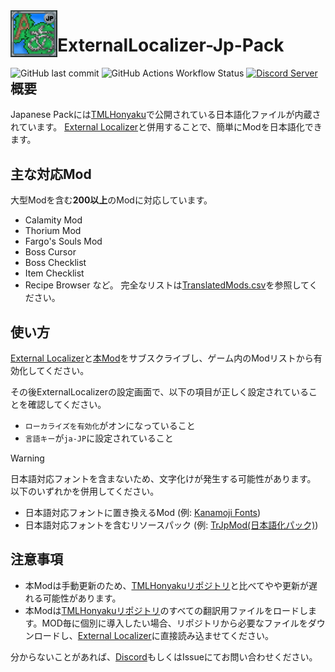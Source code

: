 <img src="icon_workshop.png" height="75px" align=left alt="logo">
<H1>ExternalLocalizer-Jp-Pack </H1>

<div style="float:left;">
  <img alt="GitHub last commit" src="https://img.shields.io/github/last-commit/ExternalLocalizer/ExternalLocalizer-Jp-Pack"/>
  <img alt="GitHub Actions Workflow Status" src="https://img.shields.io/github/actions/workflow/status/ExternalLocalizer/ExternalLocalizer-Jp-Pack/update-localizations.yml"/>
  <a target="_blank" href="https://discord.gg/ch2DVxf2jY">
    <img alt="Discord Server" src="https://dcbadge.limes.pink/api/server/ch2DVxf2jY?style=flat"/>
  </a>
</div>


## 概要
Japanese Packには[TMLHonyaku][gh-honyaku]で公開されている日本語化ファイルが内蔵されています。
[External Localizer][steam-el]と併用することで、簡単にModを日本語化できます。

## 主な対応Mod
大型Modを含む**200以上**のModに対応しています。
- Calamity Mod
- Thorium Mod
- Fargo's Souls Mod
- Boss Cursor
- Boss Checklist
- Item Checklist
- Recipe Browser
など。
完全なリストは[TranslatedMods.csv][gh-honyaku-csv]を参照してください。

## 使い方
[External Localizer][steam-el]と[本Mod][steam-eljp]をサブスクライブし、ゲーム内のModリストから有効化してください。

その後ExternalLocalizerの設定画面で、以下の項目が正しく設定されていることを確認してください。
- `ローカライズを有効化`がオンになっていること
- `言語キー`が`ja-JP`に設定されていること

> [!WARNING]
> 日本語対応フォントを含まないため、文字化けが発生する可能性があります。
> 以下のいずれかを併用してください。
> - 日本語対応フォントに置き換えるMod (例: [Kanamoji Fonts][steam-kanamoji])
> - 日本語対応フォントを含むリソースパック (例: [TrJpMod(日本語化パック)][steam-trjp])

## 注意事項
- 本Modは手動更新のため、[TMLHonyakuリポジトリ][gh-honyaku]と比べてやや更新が遅れる可能性があります。
- 本Modは[TMLHonyakuリポジトリ][gh-honyaku]のすべての翻訳用ファイルをロードします。MOD毎に個別に導入したい場合、リポジトリから必要なファイルをダウンロードし、[External Localizer][steam-el]に直接読み込ませてください。

分からないことがあれば、[Discord][discord-invite]もしくはIssueにてお問い合わせください。

[steam-el]:https://steamcommunity.com/sharedfiles/filedetails/?id=2986383249
[steam-eljp]:https://steamcommunity.com/sharedfiles/filedetails/?id=3401890281
[steam-kanamoji]:https://steamcommunity.com/sharedfiles/filedetails/?id=2461784420
[steam-trjp]:https://steamcommunity.com/sharedfiles/filedetails/?id=2865024243
[gh-honyaku]:https://github.com/ExternalLocalizer/TMLHonyaku
[gh-honyaku-csv]:https://github.com/ExternalLocalizer/TMLHonyaku/blob/main/TranslatedMods.csv
[discord-invite]:https://discord.gg/ch2DVxf2jY
